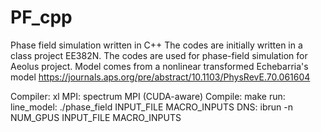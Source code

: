 # PF_cpp
Phase field simulation written in C++
The codes are initially written in a class project EE382N. The codes are used for phase-field simulation for Aeolus project.
Model comes from a nonlinear transformed Echebarria's model https://journals.aps.org/pre/abstract/10.1103/PhysRevE.70.061604

Compiler: xl 
MPI: spectrum MPI (CUDA-aware)
Compile: make
run: line_model: ./phase_field INPUT_FILE MACRO_INPUTS
     DNS: ibrun -n NUM_GPUS INPUT_FILE MACRO_INPUTS
     
     
